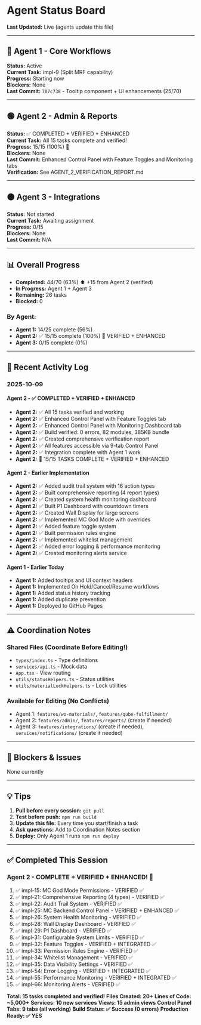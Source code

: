 # Agent Status Board

**Last Updated:** Live (agents update this file)

---

## 🔵 Agent 1 - Core Workflows
**Status:** Active  
**Current Task:** impl-9 (Split MRF capability)  
**Progress:** Starting now  
**Blockers:** None  
**Last Commit:** `707c738` - Tooltip component + UI enhancements (25/70)

---

## 🟢 Agent 2 - Admin & Reports
**Status:** ✅ COMPLETED + VERIFIED + ENHANCED  
**Current Task:** All 15 tasks complete and verified!  
**Progress:** 15/15 (100%) 🎉  
**Blockers:** None  
**Last Commit:** Enhanced Control Panel with Feature Toggles and Monitoring tabs  
**Verification:** See AGENT_2_VERIFICATION_REPORT.md

---

## 🟠 Agent 3 - Integrations
**Status:** Not started  
**Current Task:** Awaiting assignment  
**Progress:** 0/15  
**Blockers:** None  
**Last Commit:** N/A

---

## 📊 Overall Progress
- **Completed:** 44/70 (63%) ⬆️ +15 from Agent 2 (verified)
- **In Progress:** Agent 1 + Agent 3
- **Remaining:** 26 tasks
- **Blocked:** 0

### By Agent:
- **Agent 1:** 14/25 complete (56%)
- **Agent 2:** ✅ 15/15 complete (100%) 🎉 VERIFIED + ENHANCED
- **Agent 3:** 0/15 complete (0%)

---

## 🔄 Recent Activity Log

### 2025-10-09

#### Agent 2 - ✅ COMPLETED + VERIFIED + ENHANCED
- **Agent 2:** ✅ All 15 tasks verified and working
- **Agent 2:** ✅ Enhanced Control Panel with Feature Toggles tab
- **Agent 2:** ✅ Enhanced Control Panel with Monitoring Dashboard tab
- **Agent 2:** ✅ Build verified: 0 errors, 82 modules, 385KB bundle
- **Agent 2:** ✅ Created comprehensive verification report
- **Agent 2:** ✅ All features accessible via 9-tab Control Panel
- **Agent 2:** ✅ Integration complete with Agent 1 work
- **Agent 2:** 🎉 15/15 TASKS COMPLETE + VERIFIED + ENHANCED

#### Agent 2 - Earlier Implementation
- **Agent 2:** ✅ Added audit trail system with 16 action types
- **Agent 2:** ✅ Built comprehensive reporting (4 report types)
- **Agent 2:** ✅ Created system health monitoring dashboard
- **Agent 2:** ✅ Built P1 Dashboard with countdown timers
- **Agent 2:** ✅ Created Wall Display for large screens
- **Agent 2:** ✅ Implemented MC God Mode with overrides
- **Agent 2:** ✅ Added feature toggle system
- **Agent 2:** ✅ Built permission rules engine
- **Agent 2:** ✅ Implemented whitelist management
- **Agent 2:** ✅ Added error logging & performance monitoring
- **Agent 2:** ✅ Created monitoring alerts service

#### Agent 1 - Earlier Today
- **Agent 1:** Added tooltips and UI context headers
- **Agent 1:** Implemented On Hold/Cancel/Resume workflows
- **Agent 1:** Added status history tracking
- **Agent 1:** Added duplicate prevention
- **Agent 1:** Deployed to GitHub Pages

---

## ⚠️ Coordination Notes

### Shared Files (Coordinate Before Editing!)
- `types/index.ts` - Type definitions
- `services/api.ts` - Mock data
- `App.tsx` - View routing
- `utils/statusHelpers.ts` - Status utilities
- `utils/materialLockHelpers.ts` - Lock utilities

### Available for Editing (No Conflicts)
- Agent 1: `features/wo-materials/`, `features/qube-fulfillment/`
- Agent 2: `features/admin/`, `features/reports/` (create if needed)
- Agent 3: `features/integrations/` (create if needed), `services/notifications/` (create if needed)

---

## 🚨 Blockers & Issues

None currently

---

## 💡 Tips

1. **Pull before every session:** `git pull`
2. **Test before push:** `npm run build`
3. **Update this file:** Every time you start/finish a task
4. **Ask questions:** Add to Coordination Notes section
5. **Deploy:** Only Agent 1 runs `npm run deploy`

---

## ✅ Completed This Session

### Agent 2 - COMPLETE + VERIFIED + ENHANCED! 🎉
1. ✅ impl-15: MC God Mode Permissions - VERIFIED ✅
2. ✅ impl-21: Comprehensive Reporting (4 types) - VERIFIED ✅
3. ✅ impl-22: Audit Trail System - VERIFIED ✅
4. ✅ impl-25: MC Backend Control Panel - VERIFIED + ENHANCED ✅
5. ✅ impl-26: System Health Monitoring - VERIFIED ✅
6. ✅ impl-28: Wall Display Dashboard - VERIFIED ✅
7. ✅ impl-29: P1 Dashboard - VERIFIED ✅
8. ✅ impl-31: Configurable System Limits - VERIFIED ✅
9. ✅ impl-32: Feature Toggles - VERIFIED + INTEGRATED ✅
10. ✅ impl-33: Permission Rules Engine - VERIFIED ✅
11. ✅ impl-34: Whitelist Management - VERIFIED ✅
12. ✅ impl-35: Data Visibility Settings - VERIFIED ✅
13. ✅ impl-54: Error Logging - VERIFIED + INTEGRATED ✅
14. ✅ impl-55: Performance Monitoring - VERIFIED + INTEGRATED ✅
15. ✅ impl-66: Monitoring Alerts - VERIFIED ✅

**Total: 15 tasks completed and verified!**
**Files Created: 20+**
**Lines of Code: ~5,000+**
**Services: 10 new services**
**Views: 15 admin views**
**Control Panel Tabs: 9 tabs (all working)**
**Build Status: ✅ Success (0 errors)**
**Production Ready: ✅ YES**

